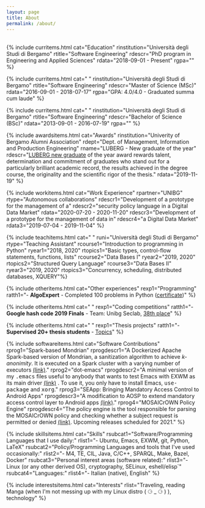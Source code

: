 ```yaml
---
layout: page
title: About
permalink: /about/
---
```

<br>
{% include curritems.html
cat="Education"
rinstitution="Università degli Studi di Bergamo"
rtitle="Software Engineering"
rdescr="PhD program in Engineering and Applied Sciences"
rdata="2018-09-01 - Present"
rgpa="" %}

{% include curritems.html
cat="        "
rinstitution="Università degli Studi di Bergamo"
rtitle="Software Engineering"
rdescr="Master of Science (MSc)"
rdata="2016-09-01 - 2018-07-17"
rgpa="GPA: 4.0/4.0 - Graduated summa cum laude" %}

{% include curritems.html
cat="        "
rinstitution="Università degli Studi di Bergamo"
rtitle="Software Engineering"
rdescr="Bachelor of Science (BSc)"
rdata="2013-09-01 - 2016-07-19"
rgpa="" %}

{% include awardsitems.html
cat="Awards"
rinstitution="Univerity of Bergamo Alumni Association"
rdept="Dept. of Management, Information and Production Engineering"
rname="LUBERG - New graduate of the year"
rdescr="<a href='http://www.luberg.it/eccellenze/proclamazione-neolaureati-dellanno-premio-agli-studi-2/'>LUBERG new graduate</a> of the year award rewards talent, determination and commitment of graduates who stand out for a particularly brilliant academic record, the results achieved in the degree course, the originality and the scientific rigor of the thesis."
rdata="2019-11-19" %}

{% include workitems.html
cat="Work Experience"
rpartner="UNIBG"
rtype="Autonomous collaborations"
rdescr1="Development of a prototype for the management of a"
rdescr2="security policy language in a Digital Data Market"
rdata="2020-07-20 - 2020-11-20"
rdescr3="Development of a prototype for the management of data in"
rdescr4="a Digital Data Market"
rdata3="2019-07-04 - 2019-11-04" %}

{% include teachitems.html
cat="            "
runi="Università degli Studi di Bergamo"
rtype="Teaching Assistant"
rcourse1="Introduction to programming in Python"
ryear1="2018, 2020"
rtopics1="Basic types, control-flow statements, functions, lists"
rcourse2="Data Bases I"
ryear2="2019, 2020"
rtopics2="Structured Query Language"
rcourse3="Data Bases II"
ryear3="2019, 2020"
rtopics3="Concurrency, scheduling, distributed databases, XQUERY"%}

{% include otheritems.html
cat="Other experiences"
rexp1="Programming"
ratth1="- __AlgoExpert__ - Completed 100 problems in Python ([certificate](./resources/AlgoExpert_Certificate.pdf))"
%}

{% include otheritems.html
cat="             "
rexp1="Coding competitions"
ratth1="- __Google hash code 2019 Finals__ - Team: Unibg Seclab, [38th place](https://codingcompetitions.withgoogle.com/hashcode/archive/2019)"
%}

{% include otheritems.html
cat="             "
rexp1="Thesis projects"
ratth1="- __Supervised 20+ thesis students__ - [Topics](https://seclab.unibg.it/tesi/)"
%}

{% include softwareitems.html
cat="Software Contributions"
rprog1="Spark-based Mondrian"
rprogdescr1="A Dockerized Apache Spark-based version of Mondrian, a sanitization algorithm to achieve <i>k-anonimity</i>. It is executed on a Spark cluster with a varying number of executors <a href='https://github.com/mosaicrown/mondrian'>(link)</a>."
rprog2="dot-emacs"
rprogdescr2="A minimal version of my <tt>.emacs</tt> files useful to anybody that wants to test Emacs with EXWM as its main driver <a href='https://github.com/dariofad/dot-emacs'>(link)</a> . To use it, you only have to install Emacs, <tt>use-package</tt> and <tt>xorg</tt>."
rprog3="SEApp: Bringing Mandatory Access Control to Android Apps"
rprogdescr3="A modification to AOSP to extend mandatory access control layer to Android apps <a href='https://github.com/matthewrossi/seapp'>(link)</a>."
rprog4="MOSAICrOWN Policy Engine"
rprogdescr4="The policy engine is the tool responsible for parsing the MOSAICrOWN policy and checking whether a subject request is permitted or denied <a href='https://github.com/mosaicrown/policy-engine'>(link)</a>. Upcoming releases scheduled for 2021."
%}

{% include skillsitems.html
cat="Skills"
rsubcat1="Software/Programming Languages that I use daily:"
rlist1="- Ubuntu, Emacs, EXWM, git, Python, LaTeX"
rsubcat2="Policy/Programming Languages and tools that I've used occasionally:"
rlist2="- M4, TE, CIL, Java, C/C++, SPARQL, Make, Bazel, Docker"
rsubcat3="Personal interest areas (software related):"
rlist3="- Linux (or any other derived OS), cryptography, SELinux, eshell/elisp`"
rsubcat4="Languages:"
rlist4="- Italian (native), English"
%}

{% include interestsitems.html
cat="Interests"
rlist="Traveling, reading Manga (when I'm not messing up with my Linux distro ( ⚆ _ ⚆ ) ), technology"
%}
